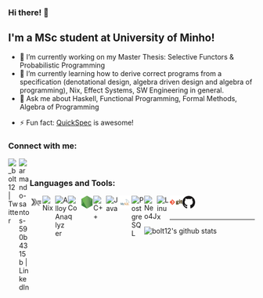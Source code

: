 ### Hi there! 👋

## I'm a MSc student at University of Minho!
- 🔭 I’m currently working on my Master Thesis: Selective Functors & Probabilistic Programming
- 🌱 I’m currently learning how to derive correct programs from a specification (denotational design, algebra driven design and algebra of programming), Nix, Effect Systems, SW Engineering in general.
- 💬 Ask me about Haskell, Functional Programming, Formal Methods, Algebra of Programming
<!-- 😄 Pronouns: ... -->
- ⚡ Fun fact: [QuickSpec](https://hackage.haskell.org/package/quickspec) is awesome!


### Connect with me:

[<img align="left" alt="_bolt12 | Twitter" width="22px" src="https://cdn.jsdelivr.net/npm/simple-icons@v3/icons/twitter.svg" />][twitter]
[<img align="left" alt="armando-santos-590b4315b | LinkedIn" width="22px" src="https://cdn.jsdelivr.net/npm/simple-icons@v3/icons/linkedin.svg" />][linkedin]

<br />

### Languages and Tools:

[<img align="left" alt="Haskell" width="26px" src="https://raw.githubusercontent.com/github/explore/80688e429a7d4ef2fca1e82350fe8e3517d3494d/topics/haskell/haskell.png" />]()
[<img align="left" alt="Nix" width="26px" src="https://avatars0.githubusercontent.com/u/487568?s=200&v=4" />]()
[<img align="left" alt="Alloy Analyzer" width="26px" src="https://avatars3.githubusercontent.com/u/30268214?v=4&s=200" />]()
[<img align="left" alt="Coq" width="26px" src="https://avatars0.githubusercontent.com/u/621198?s=200&v=4" />]()
[<img align="left" alt="Node.js" width="26px" src="https://raw.githubusercontent.com/github/explore/80688e429a7d4ef2fca1e82350fe8e3517d3494d/topics/nodejs/nodejs.png" />]()
[<img align="left" alt="C++" width="26px" src="https://raw.githubusercontent.com/isocpp/logos/master/cpp_logo.png" />]()
[<img align="left" alt="Java" width="26px" src="https://upload.wikimedia.org/wikipedia/en/thumb/3/30/Java_programming_language_logo.svg/141px-Java_programming_language_logo.svg.png" />]()
[<img align="left" alt="MySQL" width="26px" src="https://raw.githubusercontent.com/github/explore/80688e429a7d4ef2fca1e82350fe8e3517d3494d/topics/mysql/mysql.png" />]()
[<img align="left" alt="PostgreSQL" width="26px" src="https://avatars0.githubusercontent.com/u/177543?s=200&v=4" />]()
[<img align="left" alt="Neo4J" width="26px" src="https://avatars1.githubusercontent.com/u/201120?s=200&v=4" />]()
[<img align="left" alt="Linux" width="26px" src="https://upload.wikimedia.org/wikipedia/commons/thumb/3/35/Tux.svg/150px-Tux.svg.png" />]()
[<img align="left" alt="Git" width="26px" src="https://raw.githubusercontent.com/github/explore/80688e429a7d4ef2fca1e82350fe8e3517d3494d/topics/git/git.png" />]()
[<img align="left" alt="GitHub" width="26px" src="https://raw.githubusercontent.com/github/explore/78df643247d429f6cc873026c0622819ad797942/topics/github/github.png" />]()

<br />
<br />

---
![bolt12's github stats](https://github-readme-stats.vercel.app/api?username=bolt12&count_private=true&show_icons=true)


[twitter]: https://twitter.com/_bolt12
[linkedin]: https://linkedin.com/in/armando-santos-590b4315b

